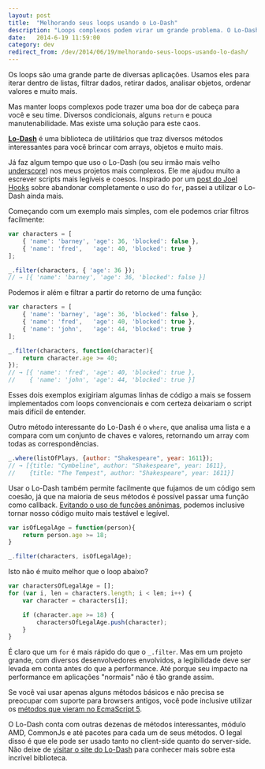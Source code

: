 ```yaml
---
layout: post
title:  "Melhorando seus loops usando o Lo-Dash"
description: "Loops complexos podem virar um grande problema. O Lo-Dash resolve este problema com métodos simples e úteis"
date:   2014-6-19 11:59:00
category: dev
redirect_from: /dev/2014/06/19/melhorando-seus-loops-usando-lo-dash/
---
```


Os loops são uma grande parte de diversas aplicações. Usamos eles para iterar dentro de listas, filtrar dados, retirar dados, analisar objetos, ordenar valores e muito mais.

Mas manter loops complexos pode trazer uma boa dor de cabeça para você e seu time. Diversos condicionais, alguns `return` e pouca manutenabilidade. Mas existe uma solução para este caos.

<!--more-->

[**Lo-Dash**](http://lodash.com "Site da biblioteca de utilitários Lo-Dash") é uma biblioteca de utilitários que traz diversos métodos interessantes para você brincar com arrays, objetos e muito mais.

Já faz algum tempo que uso o Lo-Dash (ou seu irmão mais velho [underscore](http://underscorejs.org)) nos meus projetos mais complexos. Ele me ajudou muito a escrever scripts mais legíveis e coesos. Inspirado por um [post do Joel Hooks](http://joelhooks.com/blog/2014/02/06/stop-writing-for-loops-start-using-underscorejs/ "Post do Joel Hooks sobre abandonar completamente o uso do for") sobre abandonar completamente o uso do `for`, passei a utilizar o Lo-Dash ainda mais.

Começando com um exemplo mais simples, com ele podemos criar filtros facilmente:

```javascript
var characters = [
    { 'name': 'barney', 'age': 36, 'blocked': false },
    { 'name': 'fred',   'age': 40, 'blocked': true }
];

_.filter(characters, { 'age': 36 });
// → [{ 'name': 'barney', 'age': 36, 'blocked': false }]
```

Podemos ir além e filtrar a partir do retorno de uma função:

```javascript
var characters = [
    { 'name': 'barney', 'age': 36, 'blocked': false },
    { 'name': 'fred',   'age': 40, 'blocked': true },
    { 'name': 'john',   'age': 44, 'blocked': true }
];

_.filter(characters, function(character){
    return character.age >= 40;
});
// → [{ 'name': 'fred', 'age': 40, 'blocked': true },
//    { 'name': 'john', 'age': 44, 'blocked': true }]
```

Esses dois exemplos exigiriam algumas linhas de código a mais se fossem implementados com loops convencionais e com certeza deixariam o script mais difícil de entender.

Outro método interessante do Lo-Dash é o `where`, que analisa uma lista e a compara com um conjunto de chaves e valores, retornando um array com todas as correspondências.

```javascript
_.where(listOfPlays, {author: "Shakespeare", year: 1611});
// → [{title: "Cymbeline", author: "Shakespeare", year: 1611},
//    {title: "The Tempest", author: "Shakespeare", year: 1611}]
```

Usar o Lo-Dash também permite facilmente que fujamos de um código sem coesão, já que na maioria de seus métodos é possível passar uma função como callback. [Evitando o uso de funções anônimas](http://toddmotto.com/avoiding-anonymous-javascript-functions/), podemos inclusive tornar nosso código muito mais testável e legível.

```javascript
var isOfLegalAge = function(person){
    return person.age >= 18;
}

_.filter(characters, isOfLegalAge);
```

Isto não é muito melhor que o loop abaixo?

```javascript
var charactersOfLegalAge = [];
for (var i, len = characters.length; i < len; i++) {
    var character = characters[i];

    if (character.age >= 18) {
        charactersOfLegalAge.push(character);
    }
}
```

É claro que um `for` é mais rápido do que o `_.filter`. Mas em um projeto grande, com diversos desenvolvedores envolvidos, a legibilidade deve ser levada em conta antes do que a performance. Até porque seu impacto na performance em aplicações "normais" não é tão grande assim.

Se você vai usar apenas alguns métodos básicos e não precisa se preocupar com suporte para browsers antigos, você pode inclusive utilizar os [métodos que vieram no EcmaScript 5](http://kangax.github.io/compat-table/es5/).

O Lo-Dash conta com outras dezenas de métodos interessantes, módulo AMD, CommonJs e até pacotes para cada um de seus métodos. O legal disso é que ele pode ser usado tanto no client-side quanto do server-side. Não deixe de [visitar o site do Lo-Dash](http://lodash.com) para conhecer mais sobre esta incrível biblioteca.
